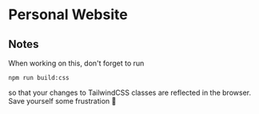 # Personal Website

## Notes

When working on this, don't forget to run
```
npm run build:css
```
so that your changes to TailwindCSS classes are reflected in the browser. Save yourself some frustration 🙂